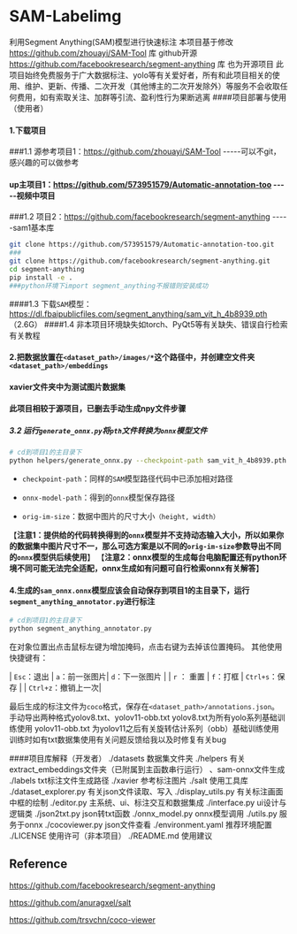 # SAM-Labelimg
利用Segment Anything(SAM)模型进行快速标注
本项目基于修改 https://github.com/zhouayi/SAM-Tool 库 github开源
https://github.com/facebookresearch/segment-anything 库 也为开源项目
此项目始终免费服务于广大数据标注、yolo等有关爱好者，所有和此项目相关的使用、维护、更新、传播、二次开发（其他博主的二次开发除外）等服务不会收取任何费用，如有索取关注、加群等引流、盈利性行为果断逃离
####项目部署与使用（使用者）
#### 1.下载项目
###1.1 源参考项目1：https://github.com/zhouayi/SAM-Tool -----可以不git，感兴趣的可以做参考
####   up主项目1：https://github.com/573951579/Automatic-annotation-too   -----视频中项目
###1.2 项目2：https://github.com/facebookresearch/segment-anything  -----sam1基本库
```bash 
git clone https://github.com/573951579/Automatic-annotation-too.git
###
git clone https://github.com/facebookresearch/segment-anything.git
cd segment-anything
pip install -e .
###python环境下import segment_anything不报错则安装成功
```
####1.3
下载`SAM`模型：https://dl.fbaipublicfiles.com/segment_anything/sam_vit_h_4b8939.pth  （2.6G）
####1.4
非本项目环境缺失如torch、PyQt5等有关缺失、错误自行检索有关教程

#### 2.把数据放置在`<dataset_path>/images/*`这个路径中，并创建空文件夹`<dataset_path>/embeddings`
####  xavier文件夹中为测试图片数据集
#### 此项目相较于源项目，已删去手动生成npy文件步骤


##### 3.2 运行`generate_onnx.py`将`pth`文件转换为`onnx`模型文件

```bash
# cd到项目1的主目录下
python helpers/generate_onnx.py --checkpoint-path sam_vit_h_4b8939.pth --onnx-model-path ./sam_onnx.onnx --orig-im-size 1080 1920
```

- `checkpoint-path`：同样的`SAM`模型路径代码中已添加相对路径

- `onnx-model-path`：得到的`onnx`模型保存路径

- `orig-im-size`：数据中图片的尺寸大小`（height, width）`

【**注意1：提供给的代码转换得到的`onnx`模型并不支持动态输入大小，所以如果你的数据集中图片尺寸不一，那么可选方案是以不同的`orig-im-size`参数导出不同的`onnx`模型供后续使用**】
【**注意2：onnx模型的生成每台电脑配置还有python环境不同可能无法完全适配，onnx生成如有问题可自行检索onnx有关解答**】
#### 4.生成的`sam_onnx.onnx`模型应该会自动保存到项目1的主目录下，运行`segment_anything_annotator.py`进行标注

```bash
# cd到项目1的主目录下
python segment_anything_annotator.py
```
在对象位置出点击鼠标左键为增加掩码，点击右键为去掉该位置掩码。
其他使用快捷键有：

| `Esc`：退出     | `a`：前一张图片| `d`：下一张图片 |
| `r`  ： 重置    | `f`：打框      | `Ctrl+s`：保存 |
| `Ctrl+z`：撤销上一次|


最后生成的标注文件为`coco`格式，保存在`<dataset_path>/annotations.json`。
手动导出两种格式yolov8.txt、yolov11-obb.txt 
yolov8.txt为所有yolo系列基础训练使用
yolov11-obb.txt 为yolov11之后有关旋转估计系列（obb）基础训练使用
训练时如有txt数据集使用有关问题反馈给我以及时修复有关bug

####项目库解释（开发者）
./datasets 数据集文件夹
./helpers 有关extract_embeddings文件夹（已附属到主函数串行运行） 、sam-onnx文件生成
./labels txt标注文件生成路径
./xavier 参考标注图片
./salt 使用工具库
    ./dataset_explorer.py 有关json文件读取、写入
    ./display_utils.py  有关标注画面中框的绘制
    ./editor.py 主系统、ui、标注交互和数据集成
    ./interface.py ui设计与逻辑类
    ./json2txt.py json转txt函数
    ./onnx_model.py onnx模型调用
    ./utils.py 服务于onnx
./cocoviewer.py json文件查看
./environment.yaml 推荐环境配置
./LICENSE 使用许可（非本项目）
./README.md 使用建议

## Reference
https://github.com/facebookresearch/segment-anything 

https://github.com/anuragxel/salt

https://github.com/trsvchn/coco-viewer
